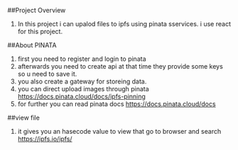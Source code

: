 ##Project Overview
1. In this project i can upalod files to ipfs using pinata sservices. i use react for this project.

##About PINATA
1. first you need to register and login to pinata 
2. afterwards you need to create api at that time they provide some keys so u need to save it.
3. you also create a gateway for storeing data.
4. you can direct upload images through pinata https://docs.pinata.cloud/docs/ipfs-pinning
5. for further you can read pinata docs https://docs.pinata.cloud/docs

##view file
1. it gives you an hasecode value to view that go to browser and search https://ipfs.io/ipfs/<yourhasecode>
